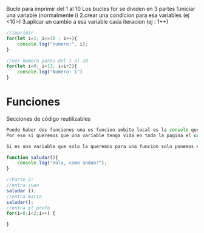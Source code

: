 Bucle para imprimir del 1 al 10
Los bucles for se dividen en 3 partes
1.iniciar una variable (normalmente i)
2.crear una condicion para esa variables (ej <10>)
3.aplicar un cambio a esa variable cada iteracion (ej : 1++)

```js
//imprimir
for(let i=1; i<=10 ; i++){
    console.log("numero:", i);
}

//ver numero pares del 1 al 10
for(let i=0; i<11; i=i+2){
    console.log("Numero: i")
}
```

# Funciones
Secciones de código reutilizables
```js
Puede haber dos funciones una es funcion ambito local es la console que esta dentro de la funcion pero si el console log esta fuera de la funcion no esta definido.
Por eso si queremos que una variable tenga vida en toda la pagina el const se queda fuera de la funcion.

Si es una variable que solo la queremos para una funcion solo ponemos el const y console log lo ponemos dentro de la funcion para que no afecte a otras funciones 

function saludar(){
    console.log("Hola, como andan?");  
}

//Parte 2: 
//entra juan
saludar ();
//entra maria
saludar();
//entra el profe
for(i=0;i<2;i++) {

}

